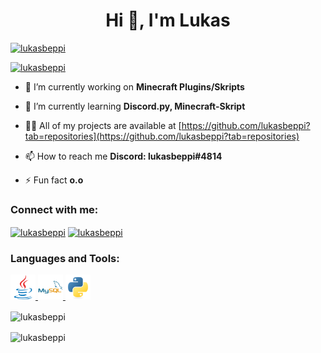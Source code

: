 <h1 align="center">Hi 👋, I'm Lukas</h1>
<p align="left"> <a href="https://github.com/ryo-ma/github-profile-trophy"><img src="https://github-profile-trophy.vercel.app/?username=lukasbeppi" alt="lukasbeppi" /></a> </p>

<p align="left"> <a href="https://twitter.com/lukasbeppi" target="blank"><img src="https://img.shields.io/twitter/follow/lukasbeppi?logo=twitter&style=for-the-badge" alt="lukasbeppi" /></a> </p>

- 🔭 I’m currently working on **Minecraft Plugins/Skripts**

- 🌱 I’m currently learning **Discord.py, Minecraft-Skript**

- 👨‍💻 All of my projects are available at [https://github.com/lukasbeppi?tab=repositories](https://github.com/lukasbeppi?tab=repositories)

- 📫 How to reach me **Discord: lukasbeppi#4814**

- ⚡ Fun fact **o.o**

<h3 align="left">Connect with me:</h3>
<p align="left">
<a href="https://twitter.com/lukasbeppi" target="blank"><img align="center" src="https://raw.githubusercontent.com/rahuldkjain/github-profile-readme-generator/master/src/images/icons/Social/twitter.svg" alt="lukasbeppi" height="30" width="40" /></a>
<a href="https://www.youtube.com/c/lukasbeppi" target="blank"><img align="center" src="https://raw.githubusercontent.com/rahuldkjain/github-profile-readme-generator/master/src/images/icons/Social/youtube.svg" alt="lukasbeppi" height="30" width="40" /></a>
</p>

<h3 align="left">Languages and Tools:</h3>
<p align="left"> <a href="https://www.java.com" target="_blank"> <img src="https://raw.githubusercontent.com/devicons/devicon/master/icons/java/java-original.svg" alt="java" width="40" height="40"/> </a> <a href="https://www.mysql.com/" target="_blank"> <img src="https://raw.githubusercontent.com/devicons/devicon/master/icons/mysql/mysql-original-wordmark.svg" alt="mysql" width="40" height="40"/> </a> <a href="https://www.python.org" target="_blank"> <img src="https://raw.githubusercontent.com/devicons/devicon/master/icons/python/python-original.svg" alt="python" width="40" height="40"/> </a> </p>

<p><img align="center" src="https://github-readme-stats.vercel.app/api/top-langs?username=lukasbeppi&show_icons=true&theme=dark&cache_seconds=1800&locale=de&layout=compact" alt="lukasbeppi" /></p>

<p><img align="center" src="https://github-readme-streak-stats.herokuapp.com/?user=lukasbeppi&theme=dark" alt="lukasbeppi" /></p>
